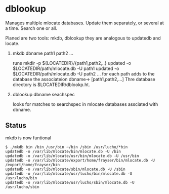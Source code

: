 # dblookup
Manages multiple mlocate databases. Update them separately, or several at a time.  Search one or all.


Planed are two tools: mkdb, dblookup they are analogous to updatedb and locate. 

1. mkdb dbname path1 path2 ...

   runs mkdir -p ${LOCATEDIR}/{path1,path2,..}
        updated -o $LOCATEDIR/path/mlocate.db -U path1
		updated -o $LOCATEDIR/path/mlocate.db -U path2
		... for each path
	adds to the database the associateion dbname-> [path1,path2,...]
	Thre database directory is $LOCATEDIR/dblookp.ht.
	
	
	
2. dblookup dbname seachspec

    looks for matches to searchspec in mlocate databases
	   assciated with dbname.


## Status
   
 mkdb is now funtional
   
```
$ ./mkdb bin /bin /usr/bin ~/bin /sbin /usr/lucho/*bin
updatedb -o /var/lib/mlocate/bin/mlocate.db -U /bin
updatedb -o /var/lib/mlocate/usr/bin/mlocate.db -U /usr/bin
updatedb -o /var/lib/mlocate/export/home/frayser/bin/mlocate.db -U /export/home/frayser/bin
updatedb -o /var/lib/mlocate/sbin/mlocate.db -U /sbin
updatedb -o /var/lib/mlocate/usr/lucho/bin/mlocate.db -U /usr/lucho/bin
updatedb -o /var/lib/mlocate/usr/lucho/sbin/mlocate.db -U /usr/lucho/sbin
```
